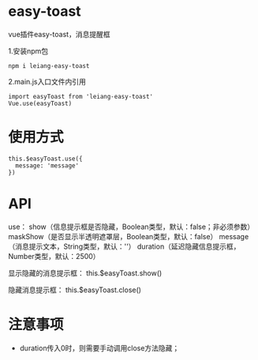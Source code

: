 # easy-toast
vue插件easy-toast，消息提醒框

1.安装npm包
```
npm i leiang-easy-toast
```

2.main.js入口文件内引用
```
import easyToast from 'leiang-easy-toast'
Vue.use(easyToast)
```

# 使用方式
```
this.$easyToast.use({
  message: 'message'
})
```

# API
use：
  show（信息提示框是否隐藏，Boolean类型，默认：false；非必须参数）
  maskShow（是否显示半透明遮罩层，Boolean类型，默认：false）
  message（消息提示文本，String类型，默认：''）
  duration（延迟隐藏信息提示框，Number类型，默认：2500）

显示隐藏的消息提示框：
  this.$easyToast.show()

隐藏消息提示框：
  this.$easyToast.close()

# 注意事项
- duration传入0时，则需要手动调用close方法隐藏；
